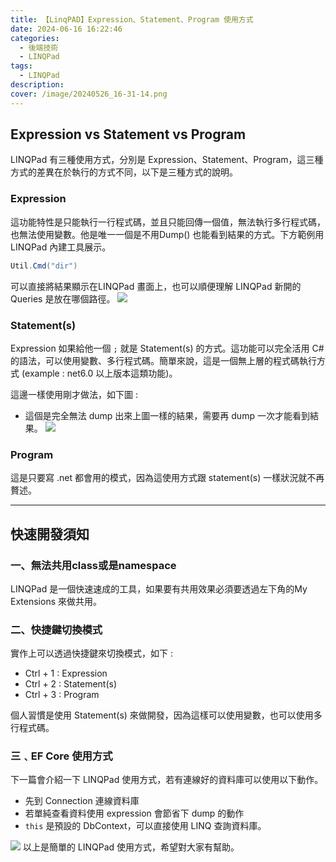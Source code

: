 ```yaml
---
title: 【LinqPAD】Expression、Statement、Program 使用方式
date: 2024-06-16 16:22:46
categories: 
  - 後端技術
  - LINQPad
tags: 
  - LINQPad
description:
cover: /image/20240526_16-31-14.png
---
```


## Expression vs Statement vs Program
LINQPad 有三種使用方式，分別是 Expression、Statement、Program，這三種方式的差異在於執行的方式不同，以下是三種方式的說明。

### Expression
這功能特性是只能執行一行程式碼，並且只能回傳一個值，無法執行多行程式碼，也無法使用變數。他是唯一一個是不用Dump() 也能看到結果的方式。下方範例用LINQPad 內建工具展示。

```CS
Util.Cmd("dir")
```

可以直接將結果顯示在LINQPad 畫面上，也可以順便理解 LINQPad 新開的 Queries 是放在哪個路徑。
![](/image/20240616_22-10-57.png)


### Statement(s)
Expression 如果給他一個 ```;``` 就是 Statement(s) 的方式。這功能可以完全活用 C# 的語法，可以使用變數、多行程式碼。簡單來說，這是一個無上層的程式碼執行方式 (example : net6.0 以上版本這類功能)。

這邊一樣使用剛才做法，如下圖 :
- 這個是完全無法 dump 出來上圖一樣的結果，需要再 dump 一次才能看到結果。
![](/image/20240616_22-15-22.png)


### Program
這是只要寫 .net 都會用的模式，因為這使用方式跟 statement(s) 一樣狀況就不再贅述。

---

## 快速開發須知

### 一、無法共用class或是namespace
LINQPad 是一個快速速成的工具，如果要有共用效果必須要透過左下角的My Extensions 來做共用。

### 二、快捷鍵切換模式
實作上可以透過快捷鍵來切換模式，如下 :
- Ctrl + 1 : Expression
- Ctrl + 2 : Statement(s)
- Ctrl + 3 : Program

個人習慣是使用 Statement(s) 來做開發，因為這樣可以使用變數，也可以使用多行程式碼。


### 三﹑EF Core 使用方式
下一篇會介紹一下 LINQPad 使用方式，若有連線好的資料庫可以使用以下動作。
- 先到 Connection 連線資料庫
- 若單純查看資料使用 expression 會節省下 dump 的動作
- ```this``` 是預設的 DbContext，可以直接使用 LINQ 查詢資料庫。

![](/image/20240616_22-24-28.png)
以上是簡單的 LINQPad 使用方式，希望對大家有幫助。


